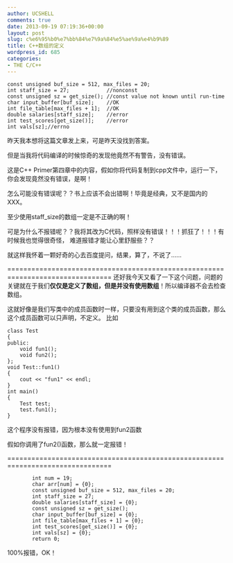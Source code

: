 ```yaml
---
author: UCSHELL
comments: true
date: 2013-09-19 07:19:36+00:00
layout: post
slug: c%e6%95%b0%e7%bb%84%e7%9a%84%e5%ae%9a%e4%b9%89
title: C++数组的定义
wordpress_id: 685
categories:
- THE C/C++
---
```


	const unsigned buf_size = 512, max_files = 20;
    int staff_size = 27;            //nonconst
    const unsigned sz = get_size(); //const value not known until run-time
    char input_buffer[buf_size];    //OK
    int file_table[max_files + 1];  //OK
    double salaries[staff_size];    //error
    int test_scores[get_size()];    //error
    int vals[sz];//errno


昨天我本想将这篇文章发上来，可是昨天没找到答案。

但是当我将代码编译的时候惊奇的发现他竟然不有警告，没有错误。

这是C++ Primer第四章中的内容，假如你将代码复制到cpp文件中，运行一下，你会发现竟然没有错误，是啊！

怎么可能没有错误呢？？书上应该不会出错啊！毕竟是经典，又不是国内的XXX。

至少使用staff_size的数组一定是不正确的啊！

可是为什么不报错呢？？我将其改为C代码，照样没有错误！！！抓狂了！！！有时候我也觉得很奇怪，
难道报错才能让心里舒服些？？


就这样我怀着一颗好奇的心去百度提问，结果，算了，不说了……

================================================================================
还好我今天又看了一下这个问题，问题的关键就在于我们**仅仅是定义了数组，但是并没有使用数组**！所以编译器不会去检查数组。

这就好像是我们写类中的成员函数时一样，只要没有用到这个类的成员函数，那么这个成员函数可以只声明，不定义。
比如

    
    class Test
    {
    public:
    	void fun1();
    	void fun2();
    };
    void Test::fun1()
    {
    	cout << "fun1" << endl;
    }
    int main()
    {
    	Test test;
    	test.fun1();
    }


这个程序没有报错，因为根本没有使用到fun2函数

假如你调用了fun2()函数，那么就一定报错！

================================================================================

    
            int num = 19;
            char arr[num] = {0};
            const unsigned buf_size = 512, max_files = 20;
            int staff_size = 27;
            double salaries[staff_size] = {0};
            const unsigned sz = get_size();
            char input_buffer[buf_size] = {0};
            int file_table[max_files + 1] = {0};
            int test_scores[get_size()] = {0};
            int vals[sz] = {0};
            return 0;


100%报错，OK！
